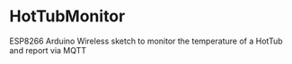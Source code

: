 # HotTubMonitor
ESP8266 Arduino Wireless sketch to monitor the temperature of a HotTub and report via MQTT
